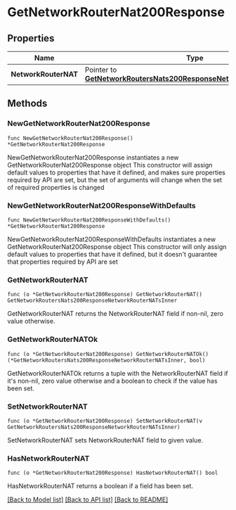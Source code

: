 # GetNetworkRouterNat200Response

## Properties

Name | Type | Description | Notes
------------ | ------------- | ------------- | -------------
**NetworkRouterNAT** | Pointer to [**GetNetworkRoutersNats200ResponseNetworkRouterNATsInner**](GetNetworkRoutersNats200ResponseNetworkRouterNATsInner.md) |  | [optional] 

## Methods

### NewGetNetworkRouterNat200Response

`func NewGetNetworkRouterNat200Response() *GetNetworkRouterNat200Response`

NewGetNetworkRouterNat200Response instantiates a new GetNetworkRouterNat200Response object
This constructor will assign default values to properties that have it defined,
and makes sure properties required by API are set, but the set of arguments
will change when the set of required properties is changed

### NewGetNetworkRouterNat200ResponseWithDefaults

`func NewGetNetworkRouterNat200ResponseWithDefaults() *GetNetworkRouterNat200Response`

NewGetNetworkRouterNat200ResponseWithDefaults instantiates a new GetNetworkRouterNat200Response object
This constructor will only assign default values to properties that have it defined,
but it doesn't guarantee that properties required by API are set

### GetNetworkRouterNAT

`func (o *GetNetworkRouterNat200Response) GetNetworkRouterNAT() GetNetworkRoutersNats200ResponseNetworkRouterNATsInner`

GetNetworkRouterNAT returns the NetworkRouterNAT field if non-nil, zero value otherwise.

### GetNetworkRouterNATOk

`func (o *GetNetworkRouterNat200Response) GetNetworkRouterNATOk() (*GetNetworkRoutersNats200ResponseNetworkRouterNATsInner, bool)`

GetNetworkRouterNATOk returns a tuple with the NetworkRouterNAT field if it's non-nil, zero value otherwise
and a boolean to check if the value has been set.

### SetNetworkRouterNAT

`func (o *GetNetworkRouterNat200Response) SetNetworkRouterNAT(v GetNetworkRoutersNats200ResponseNetworkRouterNATsInner)`

SetNetworkRouterNAT sets NetworkRouterNAT field to given value.

### HasNetworkRouterNAT

`func (o *GetNetworkRouterNat200Response) HasNetworkRouterNAT() bool`

HasNetworkRouterNAT returns a boolean if a field has been set.


[[Back to Model list]](../README.md#documentation-for-models) [[Back to API list]](../README.md#documentation-for-api-endpoints) [[Back to README]](../README.md)


